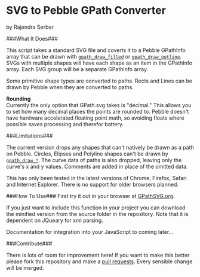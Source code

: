 # SVG to Pebble GPath Converter #

by
Rajendra Serber

###What It Does###

This script takes a standard SVG file and coverts it to a Pebble GPathInfo array that can be drawn with [`gpath_draw_filled`](http://developer.getpebble.com/docs/c/group___path_drawing.html) or [`gpath_draw_outline`](http://developer.getpebble.com/docs/c/group___path_drawing.html). SVGs with multiple shapes will have each shape as an item in the GPathInfo array. Each SVG group will be a separate GPathInfo array.

Some primitive shape types are converted to paths. Rects and Lines can be drawn by Pebble when they are converted to paths.

**Rounding**  
Currently the only option that GPath.svg takes is "decimal." This allows you to set how many decimal places the points are rounded to. Pebble doesn't have hardware accelerated floating point math, so avoiding floats where possible saves processing and therefor battery.

###Limitations###

The current version drops any shapes that can't natively be drawn as a path on Pebble. Circles, Elipses and Polyline shapes can't be drawn by [`gpath_draw_*`](http://developer.getpebble.com/docs/c/group___path_drawing.html). The curve data of paths is also dropped, leaving only the curve's x and y values. Comments are added in place of the omitted data.

This has only been tested in the latest versions of Chrome, Firefox, Safari and Internet Explorer. There is no support for older browsers planned.

###How To Use###
First try it out in your browser at [GPathSVG.org](http://gpathsvg.org).

If you just want to include this function in your project you can download the minified version from the source folder in the repository. Note that it is dependent on JQueary for xml parsing.

Documentation for integration into your JavaScript to coming later... 


###Contribute###

There is lots of room for improvement here! If you want to make this better please fork this repository and make a [pull requests](https://help.github.com/articles/using-pull-requests). Every sensible change will be merged.
